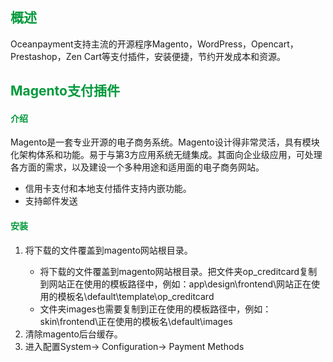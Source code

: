 <h2 style="color: #02993B;">概述</h4>
Oceanpayment支持主流的开源程序Magento，WordPress，Opencart，Prestashop，Zen Cart等支付插件，安装便捷，节约开发成本和资源。

<h2 style="color: #02993B;">Magento支付插件</h2>
<h4 style="color: #02993B;">介绍</h4>
Magento是一套专业开源的电子商务系统。Magento设计得非常灵活，具有模块化架构体系和功能。易于与第3方应用系统无缝集成。其面向企业级应用，可处理各方面的需求，以及建设一个多种用途和适用面的电子商务网站。
<ul>
  <li>信用卡支付和本地支付插件支持内嵌功能。</li>
  <li>支持邮件发送</li>
</ul>
<h4 style="color: #02993B;">安装</h4>
<ol>
  <li>将下载的文件覆盖到magento网站根目录。</li>
     <ul>
        <li>将下载的文件覆盖到magento网站根目录。把文件夹op_creditcard复制到网站正在使用的模板路径中，例如：app\design\frontend\网站正在使用的模板名\default\template\op_creditcard</li>
         <li>文件夹images也需要复制到正在使用的模板路径中，例如：skin\frontend\正在使用的模板名\default\images</li>
    </ul>
  <li>清除magento后台缓存。</li>
  <li>进入配置System-> Configuration-> Payment Methods</li>
</ol>

